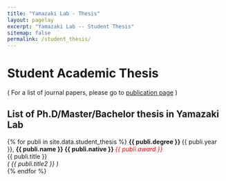 ```yaml
---
title: "Yamazaki Lab - Thesis"
layout: pagelay
excerpt: "Yamazaki Lab -- Student Thesis"
sitemap: false
permalink: /student_thesis/
---
```



# Student Academic Thesis

( For a list of journal papers, please go to [publication page](../publications/) )


## List of Ph.D/Master/Bachelor thesis in Yamazaki Lab

{% for publi in site.data.student_thesis %}
<b> {{ publi.degree }} </b> {{ publi.year }},  <b>{{ publi.name }} {{ publi.native }} </b> <em><font color="red">{{ publi.award }}</font></em> <br>
{{ publi.title }}<br>
<em>( {{ publi.title2 }} )</em><br>
{% endfor %}

